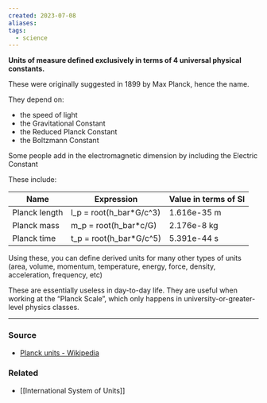 ```yaml
---
created: 2023-07-08
aliases: 
tags:
  - science
---
```

**Units of measure defined exclusively in terms of 4 universal physical constants.**

These were originally suggested in 1899 by Max Planck, hence the name.

They depend on: 

- the speed of light
- the Gravitational Constant
- the Reduced Planck Constant
- the Boltzmann Constant

Some people add in the electromagnetic dimension by including the Electric Constant

These include:

| Name | Expression | Value in terms of SI |
| --- | --- | --- |
| Planck length | l_p = root(h_bar*G/c^3) | 1.616e-35 m |
| Planck mass | m_p = root(h_bar*c/G) | 2.176e-8 kg |
| Planck time | t_p = root(h_bar*G/c^5) | 5.391e-44 s |

Using these, you can define derived units for many other types of units (area, volume, momentum, temperature, energy, force, density, acceleration, frequency, etc)

These are essentially useless in day-to-day life. They are useful when working at the “Planck Scale”, which only happens in university-or-greater-level physics classes.

****
### Source
- [Planck units - Wikipedia](https://en.wikipedia.org/wiki/Planck_units)

### Related
- [[International System of Units]]
